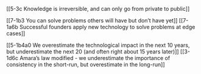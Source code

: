 [[5-3c Knowledge is irreversible, and can only go from private to public]]

[[7-1b3 You can solve problems others will have but don’t have yet]]
	[[7-1a6b Successful founders apply new technology to solve problems at edge cases]]

[[5-1b4a0 We overestimate the technological impact in the next 10 years, but underestimate the next 20 (and often right about 15 years later)]]
	[[3-1d6c Amara’s law modified - we underestimate the importance of consistency in the short-run, but overestimate in the long-run]]